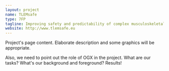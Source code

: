 ```yaml
---
layout: project
name: TLEMsafe
type: 7FP
tagline: Improving safety and predictability of complex musculoskeletal surgery using a patient-specific navigation system.
website: http://www.tlemsafe.eu
---
```

Project's page content. Elaborate description and some graphics will be appropriate. 

Also, we need to point out the role of OGX in the project. What are our tasks? What's our background and foreground? Results!